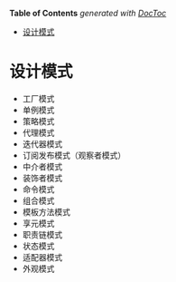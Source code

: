 <!-- START doctoc generated TOC please keep comment here to allow auto update -->
<!-- DON'T EDIT THIS SECTION, INSTEAD RE-RUN doctoc TO UPDATE -->
**Table of Contents**  *generated with [DocToc](https://github.com/thlorenz/doctoc)*

- [设计模式](#%E8%AE%BE%E8%AE%A1%E6%A8%A1%E5%BC%8F)

<!-- END doctoc generated TOC please keep comment here to allow auto update -->

<!--
 * @Author: mrzou
 * @Date: 2021-08-17 16:45:46
 * @LastEditors: mrzou
 * @LastEditTime: 2021-08-17 16:48:36
 * @Description: file content
-->

# 设计模式

- 工厂模式
- 单例模式
- 策略模式
- 代理模式
- 迭代器模式
- 订阅发布模式（观察者模式）
- 中介者模式
- 装饰者模式
- 命令模式
- 组合模式
- 模板方法模式
- 享元模式
- 职责链模式
- 状态模式
- 适配器模式
- 外观模式
